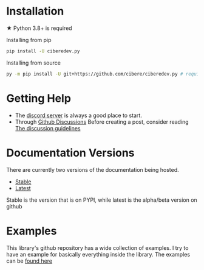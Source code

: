 # Installation

★ Python 3.8+ is required

Installing from pip

```bash
pip install -U ciberedev.py
```

Installing from source

```bash
py -m pip install -U git+https://github.com/cibere/ciberedev.py # requires git to be installed
```

# Getting Help

- The <a href="https://discord.gg/pP4mKKbRvk">discord server</a> is always a good place to start.
- Through <a href="https://github.com/cibere/ciberedev.py/discussions">Github Discussions</a> Before creating a post, consider reading <a href="https://github.com/cibere/ciberedev.py/discussions/3">The discussion guidelines</a>

# Documentation Versions

There are currently two versions of the documentation being hosted.

- <a href="https://docs.cibere.dev/stable/index">Stable</a>
- <a href="https://docs.cibere.dev/latest/index">Latest</a>

Stable is the version that is on PYPI, while latest is the alpha/beta version on github

# Examples

This library's github repository has a wide collection of examples.
I try to have an example for basically everything inside the library.
The examples can be <a href="https://github.com/cibere/ciberedev.py/tree/main/examples">found here</a>
